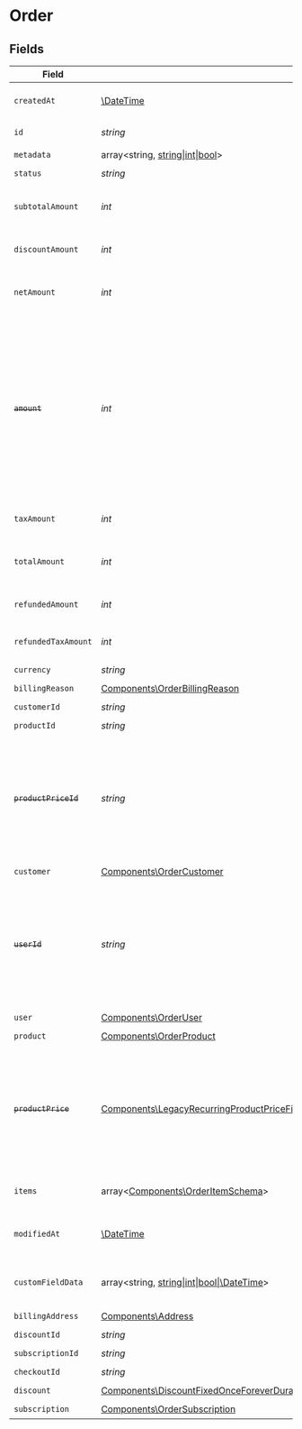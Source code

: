 # Order


## Fields

| Field                                                                                                                                                                                                                                                                      | Type                                                                                                                                                                                                                                                                       | Required                                                                                                                                                                                                                                                                   | Description                                                                                                                                                                                                                                                                |
| -------------------------------------------------------------------------------------------------------------------------------------------------------------------------------------------------------------------------------------------------------------------------- | -------------------------------------------------------------------------------------------------------------------------------------------------------------------------------------------------------------------------------------------------------------------------- | -------------------------------------------------------------------------------------------------------------------------------------------------------------------------------------------------------------------------------------------------------------------------- | -------------------------------------------------------------------------------------------------------------------------------------------------------------------------------------------------------------------------------------------------------------------------- |
| `createdAt`                                                                                                                                                                                                                                                                | [\DateTime](https://www.php.net/manual/en/class.datetime.php)                                                                                                                                                                                                              | :heavy_check_mark:                                                                                                                                                                                                                                                         | Creation timestamp of the object.                                                                                                                                                                                                                                          |
| `id`                                                                                                                                                                                                                                                                       | *string*                                                                                                                                                                                                                                                                   | :heavy_check_mark:                                                                                                                                                                                                                                                         | The ID of the object.                                                                                                                                                                                                                                                      |
| `metadata`                                                                                                                                                                                                                                                                 | array<string, [string\|int\|bool](../../Models/Components/OrderMetadata.md)>                                                                                                                                                                                               | :heavy_check_mark:                                                                                                                                                                                                                                                         | N/A                                                                                                                                                                                                                                                                        |
| `status`                                                                                                                                                                                                                                                                   | *string*                                                                                                                                                                                                                                                                   | :heavy_check_mark:                                                                                                                                                                                                                                                         | N/A                                                                                                                                                                                                                                                                        |
| `subtotalAmount`                                                                                                                                                                                                                                                           | *int*                                                                                                                                                                                                                                                                      | :heavy_check_mark:                                                                                                                                                                                                                                                         | Amount in cents, before discounts and taxes.                                                                                                                                                                                                                               |
| `discountAmount`                                                                                                                                                                                                                                                           | *int*                                                                                                                                                                                                                                                                      | :heavy_check_mark:                                                                                                                                                                                                                                                         | Discount amount in cents.                                                                                                                                                                                                                                                  |
| `netAmount`                                                                                                                                                                                                                                                                | *int*                                                                                                                                                                                                                                                                      | :heavy_check_mark:                                                                                                                                                                                                                                                         | Amount in cents, after discounts but before taxes.                                                                                                                                                                                                                         |
| ~~`amount`~~                                                                                                                                                                                                                                                               | *int*                                                                                                                                                                                                                                                                      | :heavy_check_mark:                                                                                                                                                                                                                                                         | : warning: ** DEPRECATED **: This will be removed in a future release, please migrate away from it as soon as possible.<br/><br/>Amount in cents, after discounts but before taxes.                                                                                        |
| `taxAmount`                                                                                                                                                                                                                                                                | *int*                                                                                                                                                                                                                                                                      | :heavy_check_mark:                                                                                                                                                                                                                                                         | Sales tax amount in cents.                                                                                                                                                                                                                                                 |
| `totalAmount`                                                                                                                                                                                                                                                              | *int*                                                                                                                                                                                                                                                                      | :heavy_check_mark:                                                                                                                                                                                                                                                         | Amount in cents, after discounts and taxes.                                                                                                                                                                                                                                |
| `refundedAmount`                                                                                                                                                                                                                                                           | *int*                                                                                                                                                                                                                                                                      | :heavy_check_mark:                                                                                                                                                                                                                                                         | Amount refunded in cents.                                                                                                                                                                                                                                                  |
| `refundedTaxAmount`                                                                                                                                                                                                                                                        | *int*                                                                                                                                                                                                                                                                      | :heavy_check_mark:                                                                                                                                                                                                                                                         | Sales tax refunded in cents.                                                                                                                                                                                                                                               |
| `currency`                                                                                                                                                                                                                                                                 | *string*                                                                                                                                                                                                                                                                   | :heavy_check_mark:                                                                                                                                                                                                                                                         | N/A                                                                                                                                                                                                                                                                        |
| `billingReason`                                                                                                                                                                                                                                                            | [Components\OrderBillingReason](../../Models/Components/OrderBillingReason.md)                                                                                                                                                                                             | :heavy_check_mark:                                                                                                                                                                                                                                                         | N/A                                                                                                                                                                                                                                                                        |
| `customerId`                                                                                                                                                                                                                                                               | *string*                                                                                                                                                                                                                                                                   | :heavy_check_mark:                                                                                                                                                                                                                                                         | N/A                                                                                                                                                                                                                                                                        |
| `productId`                                                                                                                                                                                                                                                                | *string*                                                                                                                                                                                                                                                                   | :heavy_check_mark:                                                                                                                                                                                                                                                         | N/A                                                                                                                                                                                                                                                                        |
| ~~`productPriceId`~~                                                                                                                                                                                                                                                       | *string*                                                                                                                                                                                                                                                                   | :heavy_check_mark:                                                                                                                                                                                                                                                         | : warning: ** DEPRECATED **: This will be removed in a future release, please migrate away from it as soon as possible.                                                                                                                                                    |
| `customer`                                                                                                                                                                                                                                                                 | [Components\OrderCustomer](../../Models/Components/OrderCustomer.md)                                                                                                                                                                                                       | :heavy_check_mark:                                                                                                                                                                                                                                                         | N/A                                                                                                                                                                                                                                                                        |
| ~~`userId`~~                                                                                                                                                                                                                                                               | *string*                                                                                                                                                                                                                                                                   | :heavy_check_mark:                                                                                                                                                                                                                                                         | : warning: ** DEPRECATED **: This will be removed in a future release, please migrate away from it as soon as possible.                                                                                                                                                    |
| `user`                                                                                                                                                                                                                                                                     | [Components\OrderUser](../../Models/Components/OrderUser.md)                                                                                                                                                                                                               | :heavy_check_mark:                                                                                                                                                                                                                                                         | N/A                                                                                                                                                                                                                                                                        |
| `product`                                                                                                                                                                                                                                                                  | [Components\OrderProduct](../../Models/Components/OrderProduct.md)                                                                                                                                                                                                         | :heavy_check_mark:                                                                                                                                                                                                                                                         | N/A                                                                                                                                                                                                                                                                        |
| ~~`productPrice`~~                                                                                                                                                                                                                                                         | [Components\LegacyRecurringProductPriceFixed\|Components\LegacyRecurringProductPriceCustom\|Components\LegacyRecurringProductPriceFree\|Components\ProductPriceFixed\|Components\ProductPriceCustom\|Components\ProductPriceFree](../../Models/Components/OrderProductPrice.md) | :heavy_check_mark:                                                                                                                                                                                                                                                         | : warning: ** DEPRECATED **: This will be removed in a future release, please migrate away from it as soon as possible.                                                                                                                                                    |
| `items`                                                                                                                                                                                                                                                                    | array<[Components\OrderItemSchema](../../Models/Components/OrderItemSchema.md)>                                                                                                                                                                                            | :heavy_check_mark:                                                                                                                                                                                                                                                         | Line items composing the order.                                                                                                                                                                                                                                            |
| `modifiedAt`                                                                                                                                                                                                                                                               | [\DateTime](https://www.php.net/manual/en/class.datetime.php)                                                                                                                                                                                                              | :heavy_check_mark:                                                                                                                                                                                                                                                         | Last modification timestamp of the object.                                                                                                                                                                                                                                 |
| `customFieldData`                                                                                                                                                                                                                                                          | array<string, [string\|int\|bool\|\DateTime](../../Models/Components/OrderCustomFieldData.md)>                                                                                                                                                                             | :heavy_minus_sign:                                                                                                                                                                                                                                                         | Key-value object storing custom field values.                                                                                                                                                                                                                              |
| `billingAddress`                                                                                                                                                                                                                                                           | [Components\Address](../../Models/Components/Address.md)                                                                                                                                                                                                                   | :heavy_check_mark:                                                                                                                                                                                                                                                         | N/A                                                                                                                                                                                                                                                                        |
| `discountId`                                                                                                                                                                                                                                                               | *string*                                                                                                                                                                                                                                                                   | :heavy_check_mark:                                                                                                                                                                                                                                                         | N/A                                                                                                                                                                                                                                                                        |
| `subscriptionId`                                                                                                                                                                                                                                                           | *string*                                                                                                                                                                                                                                                                   | :heavy_check_mark:                                                                                                                                                                                                                                                         | N/A                                                                                                                                                                                                                                                                        |
| `checkoutId`                                                                                                                                                                                                                                                               | *string*                                                                                                                                                                                                                                                                   | :heavy_check_mark:                                                                                                                                                                                                                                                         | N/A                                                                                                                                                                                                                                                                        |
| `discount`                                                                                                                                                                                                                                                                 | [Components\DiscountFixedOnceForeverDurationBase\|Components\DiscountFixedRepeatDurationBase\|Components\DiscountPercentageOnceForeverDurationBase\|Components\DiscountPercentageRepeatDurationBase](../../Models/Components/OrderDiscount.md)                             | :heavy_check_mark:                                                                                                                                                                                                                                                         | N/A                                                                                                                                                                                                                                                                        |
| `subscription`                                                                                                                                                                                                                                                             | [Components\OrderSubscription](../../Models/Components/OrderSubscription.md)                                                                                                                                                                                               | :heavy_check_mark:                                                                                                                                                                                                                                                         | N/A                                                                                                                                                                                                                                                                        |